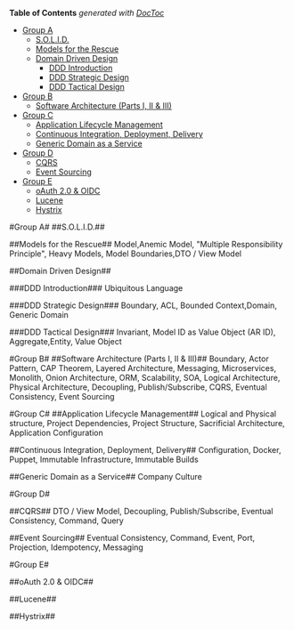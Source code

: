**Table of Contents**  *generated with [DocToc](http://doctoc.herokuapp.com/)*

- [Group A](#)
	- [S.O.L.I.D.](#)
	- [Models for the Rescue](#)
	- [Domain Driven Design](#)
		- [DDD Introduction](#)
		- [DDD Strategic Design](#)
		- [DDD Tactical Design](#)
- [Group B](#)
	- [Software Architecture (Parts I, II & III)](#)
- [Group C](#)
	- [Application Lifecycle Management](#)
	- [Continuous Integration, Deployment, Delivery](#)
	- [Generic Domain as a Service](#)
- [Group D](#)
	- [CQRS](#)
	- [Event Sourcing](#)
- [Group E](#)
	- [oAuth 2.0 & OIDC](#)
	- [Lucene](#)
	- [Hystrix](#)

#Group A#
##S.O.L.I.D.##

##Models for the Rescue##
Model,Anemic Model, "Multiple Responsibility Principle", Heavy Models, Model Boundaries,DTO / View Model	

##Domain Driven Design##

###DDD Introduction###
Ubiquitous Language

###DDD Strategic Design###
Boundary, ACL, Bounded Context,Domain, Generic Domain

###DDD Tactical Design###
Invariant, Model ID as Value Object (AR ID), Aggregate,Entity, Value Object

#Group B#
##Software Architecture (Parts I, II & III)##
Boundary, Actor Pattern, CAP Theorem, Layered Architecture, Messaging, Microservices, Monolith, Onion Architecture, ORM, Scalability, SOA, Logical Architecture, Physical Architecture, Decoupling, Publish/Subscribe, CQRS, Eventual Consistency, Event Sourcing

#Group C#
##Application Lifecycle Management##
Logical and Physical structure, Project Dependencies, Project Structure, Sacrificial Architecture, Application Configuration

##Continuous Integration, Deployment, Delivery##
Configuration, Docker, Puppet, Immutable Infrastructure, Immutable Builds

##Generic Domain as a Service##
Company Culture

#Group D#

##CQRS##
DTO / View Model, Decoupling, Publish/Subscribe, Eventual Consistency, Command, Query

##Event Sourcing##
Eventual Consistency, Command, Event, Port, Projection, Idempotency, Messaging

#Group E#

##oAuth 2.0 & OIDC##

##Lucene##

##Hystrix##

